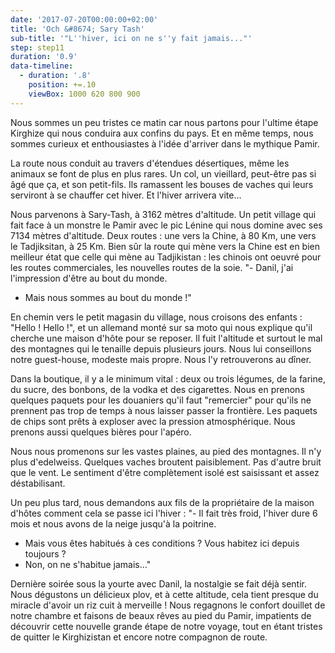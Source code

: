 ```yaml
---
date: '2017-07-20T00:00:00+02:00'
title: 'Och &#8674; Sary Tash'
sub-title: '"L''hiver, ici on ne s''y fait jamais..."'
step: step11
duration: '0.9'
data-timeline:
  - duration: '.8'
    position: +=.10
    viewBox: 1000 620 800 900
---
```

Nous sommes un peu tristes ce matin car nous partons pour l'ultime étape Kirghize qui nous conduira aux confins du pays. Et en même temps, nous sommes curieux et enthousiastes à l'idée d'arriver dans le mythique Pamir.

La route nous conduit au travers d'étendues désertiques, même les animaux se font de plus en plus rares. Un col, un vieillard, peut-être pas si âgé que ça, et son petit-fils. Ils ramassent les bouses de vaches qui leurs serviront à se chauffer cet hiver. Et l'hiver arrivera vite...

Nous parvenons à Sary-Tash, à 3162 mètres d'altitude. Un petit village qui fait face à un monstre le Pamir avec le pic Lénine qui nous domine avec ses 7134 mètres d'altitude. Deux routes : une vers la Chine, à 80 Km, une vers le Tadjiksitan, à 25 Km. Bien sûr la route qui mène vers la Chine est en bien meilleur état que celle qui mène au Tadjikistan : les chinois ont oeuvré pour les routes commerciales, les nouvelles routes de la soie.
"- Danil, j'ai l'impression d'être au bout du monde.
- Mais nous sommes au bout du monde !"

En chemin vers le petit magasin du village, nous croisons des enfants : "Hello ! Hello !", et un allemand monté sur sa moto qui nous explique qu'il cherche une maison d'hôte pour se reposer. Il fuit l'altitude et surtout le mal des montagnes qui le tenaille depuis plusieurs jours. Nous lui conseillons notre guest-house, modeste mais propre. Nous l'y retrouverons au dîner.

Dans la boutique, il y a le minimum vital : deux ou trois légumes, de la farine, du sucre, des bonbons, de la vodka et des cigarettes. Nous en prenons quelques paquets pour les douaniers qu'il faut "remercier" pour qu'ils ne prennent pas trop de temps à nous laisser passer la frontière. Les paquets de chips sont prêts à exploser avec la pression atmosphérique. Nous prenons aussi quelques bières pour l'apéro.

Nous nous promenons sur les vastes plaines, au pied des montagnes. Il n'y plus d'edelweiss. Quelques vaches broutent paisiblement. Pas d'autre bruit que le vent. Le sentiment d'être complètement isolé est saisissant et assez déstabilisant. 

Un peu plus tard, nous demandons aux fils de la propriétaire de la maison d'hôtes comment cela se passe ici l'hiver : 
"- Il fait très froid, l'hiver dure 6 mois et nous avons de la neige jusqu'à la poitrine.
- Mais vous êtes habitués à ces conditions ? Vous habitez ici depuis toujours ?
- Non, on ne s'habitue jamais..."

Dernière soirée sous la yourte avec Danil, la nostalgie se fait déjà sentir. Nous dégustons un délicieux plov, et à cette altitude, cela tient presque du miracle d'avoir un riz cuit à merveille ! Nous regagnons le confort douillet de notre chambre et faisons de beaux rêves au pied du Pamir, impatients de découvrir cette nouvelle grande étape de notre voyage, tout en étant tristes de quitter le Kirghizistan et encore notre compagnon de route.
